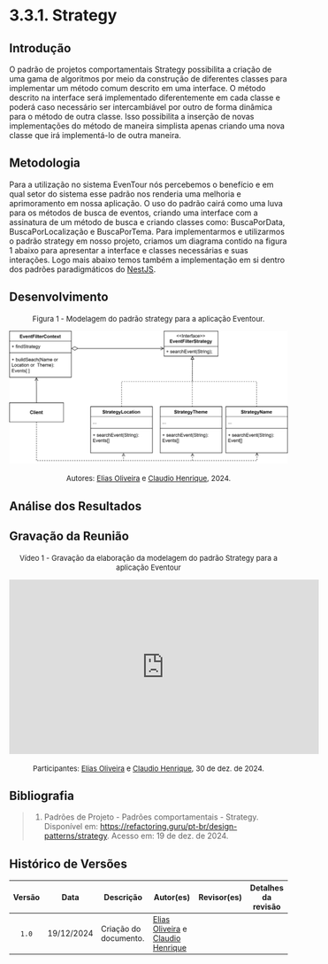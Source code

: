 # 3.3.1. Strategy

## Introdução

O padrão de projetos comportamentais Strategy possibilita a criação de uma gama de algoritmos por meio da construção de diferentes classes para implementar um método comum descrito em uma interface. O método descrito na interface será implementado diferentemente em cada classe e poderá caso necessário ser intercambiável por outro de forma dinâmica para o método de outra classe. Isso possibilita a inserção de novas implementações do método de maneira simplista apenas criando uma nova classe que irá implementá-lo de outra maneira.

## Metodologia

Para a utilização no sistema EvenTour nós percebemos o benefício e em qual setor do sistema esse padrão nos renderia uma melhoria e aprimoramento em nossa aplicação. O uso do padrão cairá como uma luva para os métodos de busca de eventos, criando uma interface com a assinatura de um método de busca e criando classes como: BuscaPorData, BuscaPorLocalização e BuscaPorTema. Para implementarmos e utilizarmos o padrão strategy em nosso projeto, criamos um diagrama contido na figura 1 abaixo para apresentar a interface e classes necessárias e suas interações. Logo mais abaixo temos também a implementação em si dentro dos padrões paradigmáticos do [NestJS](https://nestjs.com/).

## Desenvolvimento


<font size="2"><p style="text-align: center">Figura 1 - Modelagem do padrão strategy para a aplicação Eventour.</p></font>

<center>

![imagem](../assets/diagrama_padrao_comportamental_strategy.svg)

</center>

<font size="2"><p style="text-align: center">Autores: [Elias Oliveira][EliasGH] e [Claudio Henrique][ClaudioGH], 2024.</p></font>


## Análise dos Resultados <!-- NÃO apague essa sub -->
<!-- 
    Utilize este espaço para destacar os principais achados, interpretar os dados e identificar implicações ou limitações dos resultados obtidos. Adicione observações objetivas e mantenha o foco na relevância dos resultados para o projeto. 
-->

## Gravação da Reunião 

<font size="2"><p style="text-align: center">Vídeo 1 - Gravação da elaboração da modelagem do padrão Strategy para a aplicação Eventour </p></font>

<iframe width="560" height="315" 
  src="https://www.youtube.com/embed/__G_8HwRduk" 
  frameborder="0" 
  allow="accelerometer; autoplay; clipboard-write; encrypted-media; gyroscope; picture-in-picture" 
  allowfullscreen>
</iframe>

<font size="2"><p style="text-align: center">Participantes: [Elias Oliveira][EliasGH] e [Claudio Henrique][ClaudioGH], 30 de dez. de 2024.</p></font>

## Bibliografia

> 1. <a id="ref1"></a>Padrões de Projeto - Padrões comportamentais - Strategy. Disponível em: https://refactoring.guru/pt-br/design-patterns/strategy. Acesso em: 19 de dez. de 2024.

## Histórico de Versões

| Versão | Data | Descrição | Autor(es) | Revisor(es) | Detalhes da revisão |
| :----: | :--: | --------- | ----------- | ------ | :---: |
| `1.0`  | 19/12/2024 | Criação do documento. | [Elias Oliveira][EliasGH] e [Claudio Henrique][ClaudioGH]  |  |  | 

[AnaGH]: https://github.com/analufernanndess
[CainaGH]: https://github.com/freitasc
[ClaudioGH]: https://github.com/claudiohsc
[EliasGH]: https://github.com/EliasOliver21
[GuilhermeGH]: https://github.com/gmeister18
[JoelGH]: https://github.com/JoelSRangel
[KathlynGH]: https://github.com/klmurussi
[PabloGH]: https://github.com/pabloheika
[PedroRGH]: https://github.com/pedro-rodiguero
[PedroPGH]: https://github.com/Pedrin0030
[SamuelGH]: https://github.com/samuelalvess
[TalesGH]: https://github.com/TalesRG
